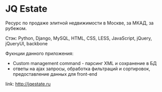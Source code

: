 <h1>JQ Estate</h1>
Ресурс по продаже элитной недвижимости в Москве, за МКАД, за рубежом.

Стэк: Python, Django, MySQL, HTML, CSS, LESS, JavaScript, jQuery, jQueryUI, backbone

Фукнции данного приложения:
- Custom management command - парсинг XML и сохранение в БД
- ответы на ajax запросы, обработка фильтраций и сортировок, предоставление данных для front-end

link: http://jqestate.ru
